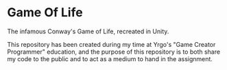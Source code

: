 # Game Of Life
 The infamous Conway's Game of Life, recreated in Unity.

This repository has been created during my time at Yrgo's "Game Creator Programmer" education, and the purpose of this repository is to both share my code to the public and to act as a medium to hand in the assignment.

